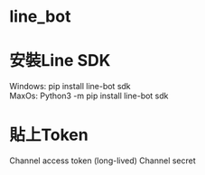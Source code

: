 # line_bot


# 安裝Line SDK  
Windows: pip install line-bot sdk  
MaxOs: Python3 -m pip install line-bot sdk  

#  貼上Token
Channel access token (long-lived)
Channel secret
